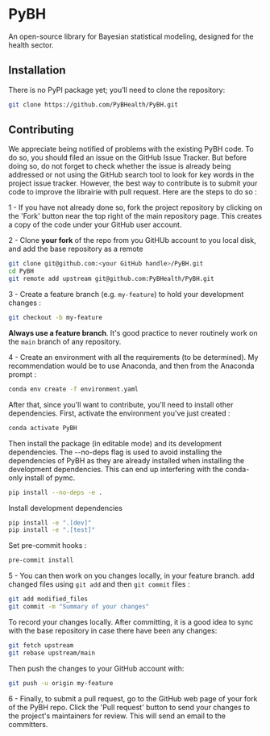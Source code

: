 # PyBH
An open-source library for Bayesian statistical modeling, designed for the health sector.

## Installation
There is no PyPI package yet; you’ll need to clone the repository:
```bash
git clone https://github.com/PyBHealth/PyBH.git
```

## Contributing
We appreciate being notified of problems with the existing PyBH code. To do so, you should filed an issue on the GitHub Issue Tracker. But before doing so, do not forget to check whether the issue is already being addressed or not using the GitHub search tool to look for key words in the project issue tracker.
However, the best way to contribute is to submit your code to improve the librairie with pull request. Here are the steps to do so :

1 - If you have not already done so, fork the project repository by clicking on the 'Fork' button near the top right of the main repository page. This creates a copy of the code under your GitHub user account.

2 - Clone **your fork** of the repo from you GitHUb account to you local disk, and add the base repository as a remote
```bash
git clone git@github.com:<your GitHub handle>/PyBH.git
cd PyBH
git remote add upstream git@github.com:PyBHealth/PyBH.git
```

3 - Create a feature branch (e.g. `my-feature`) to hold your development changes :
```bash
git checkout -b my-feature
```
**Always use a feature branch**. It's good practice to never routinely work on the `main` branch of any repository.

4 - Create an environment with all the requirements (to be determined). My recommendation would be to use Anaconda, and then from the Anaconda prompt :
```bash
conda env create -f environment.yaml
```
After that, since you'll want to contribute, you'll need to install other dependencies. First, activate the environment you've just created :
```bash
conda activate PyBH
```
Then install the package (in editable mode) and its development dependencies. The --no-deps flag is used to avoid installing the dependencies of PyBH as they are already installed when installing the development dependencies. This can end up interfering with the conda-only install of pymc.
```bash
pip install --no-deps -e .
```
Install development dependencies
```bash
pip install -e ".[dev]"
pip install -e ".[test]"
```
Set pre-commit hooks :
```bash
pre-commit install
```

5 - You can then work on you changes locally, in your feature branch. add changed files using `git add` and then `git commit` files :
```bash
git add modified_files
git commit -m "Summary of your changes"
```
To record your changes locally. After committing, it is a good idea to sync with the base repository in case there have been any changes:
```bash
git fetch upstream
git rebase upstream/main
```
Then push the changes to your GitHub account with:
```bash
git push -u origin my-feature
```

6 - Finally, to submit a pull request, go to the GitHub web page of your fork of the PyBH repo. Click the 'Pull request' button to send your changes to the project's maintainers for review. This will send an email to the committers.
